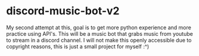# discord-music-bot-v2

My second attempt at this, goal is to get more python experience and more practice using API's.
This will be a music bot that grabs music from youtube to stream in a discord channel.
I will not make this openly accessible due to copyright reasons, this is just a small project for myself :^)
